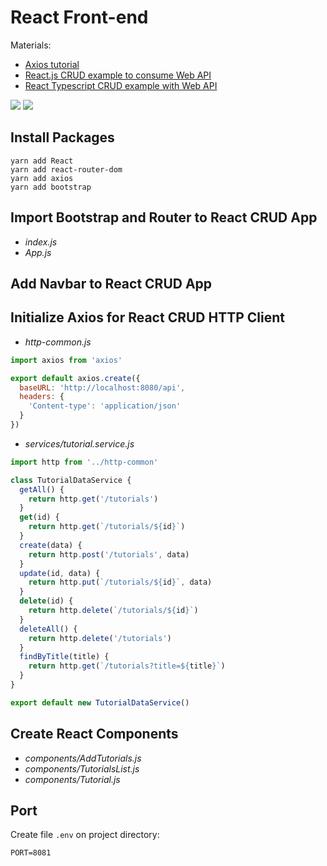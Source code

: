 # React Front-end

Materials:

- [Axios tutorial](https://www.bezkoder.com/axios-request/)
- [React.js CRUD example to consume Web API](https://www.bezkoder.com/react-crud-web-api/)
- [React Typescript CRUD example with Web API](https://bezkoder.com/react-typescript-axios/)

![](https://www.bezkoder.com/wp-content/uploads/2020/03/django-react-axios-rest-framework-crud-example-react-overview.png)
![](https://www.bezkoder.com/wp-content/uploads/2020/11/react-redux-crud-example-rest-api-axios-app-components.png)

## Install Packages

```shell
yarn add React
yarn add react-router-dom
yarn add axios
yarn add bootstrap
```

## Import Bootstrap and Router to React CRUD App

- _index.js_
- _App.js_

## Add Navbar to React CRUD App

## Initialize Axios for React CRUD HTTP Client

- _http-common.js_

```js
import axios from 'axios'

export default axios.create({
  baseURL: 'http://localhost:8080/api',
  headers: {
    'Content-type': 'application/json'
  }
})
```

- _services/tutorial.service.js_

```js
import http from '../http-common'

class TutorialDataService {
  getAll() {
    return http.get('/tutorials')
  }
  get(id) {
    return http.get(`/tutorials/${id}`)
  }
  create(data) {
    return http.post('/tutorials', data)
  }
  update(id, data) {
    return http.put(`/tutorials/${id}`, data)
  }
  delete(id) {
    return http.delete(`/tutorials/${id}`)
  }
  deleteAll() {
    return http.delete('/tutorials')
  }
  findByTitle(title) {
    return http.get(`/tutorials?title=${title}`)
  }
}

export default new TutorialDataService()
```

## Create React Components

- _components/AddTutorials.js_
- _components/TutorialsList.js_
- _components/Tutorial.js_

## Port

Create file `.env` on project directory:


```
PORT=8081
```
